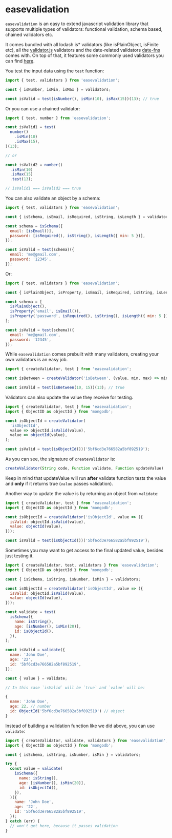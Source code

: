 # easevalidation

`easevalidation` is an easy to extend javascript validation library that supports multiple types of validators:
functional validation, schema based, chained validators etc.

It comes bundled with all lodash is\* validators (like isPlainObject, isFinite etc), all the [validator.js](https://github.com/chriso/validator.js) validators
and the date-related validators [date-fns](https://date-fns.org/) comes with.
On top of that, it features some commonly used validators you can find [here](https://github.com/viczam/easevalidation/tree/master/src/validators).

You test the input data using the `test` function:

```js
import { test, validators } from 'easevalidation';

const { isNumber, isMin, isMax } = validators;

const isValid = test(isNumber(), isMin(10), isMax(15))(13); // true
```

Or you can use a chained validator:

```js
import { test, number } from 'easevalidation';

const isValid1 = test(
  number()
    .isMin(10)
    .isMax(15),
)(13);

// or

const isValid2 = number()
  .isMin(10)
  .isMax(15)
  .test(13);

// isValid1 === isValid2 === true
```

You can also validate an object by a schema:

```js
import { test, validators } from 'easevalidation';

const { isSchema, isEmail, isRequired, isString, isLength } = validators;

const schema = isSchema({
  email: [isEmail()],
  password: [isRequired(), isString(), isLength({ min: 5 })],
});

const isValid = test(schema)({
  email: 'me@gmail.com',
  password: '12345',
});
```

Or:

```js
import { test, validators } from 'easevalidation';

const { isPlainObject, isProperty, isEmail, isRequired, isString, isLength } = validators;

const schema = [
  isPlainObject(),
  isProperty('email', isEmail()),
  isProperty('password', isRequired(), isString(), isLength({ min: 5 })),
];

const isValid = test(schema)({
  email: 'me@gmail.com',
  password: '12345',
});
```

While `easevalidation` comes prebuilt with many validators, creating your own validators is an easy job.

```js
import { createValidator, test } from 'easevalidation';

const isBetween = createValidator('isBetween', (value, min, max) => min <= value && value <= max);

const isValid = test(isBetween(10, 15))(13); // true
```

Validators can also update the value they receive for testing.

```js
import { createValidator, test } from 'easevalidation';
import { ObjectID as objectId } from 'mongodb';

const isObjectId = createValidator(
  'isObjectId',
  value => objectId.isValid(value),
  value => objectId(value),
);

const isValid = test(isObjectId())('5bf6cd3e766582a5bf892519');
```

As you can see, the signature of `createValidator` is:

```js
createValidator(String code, Function validate, Function updateValue)
```

Keep in mind that updateValue will run **after** validate function tests the value and **only** if it returns true (`value` passes validation).

Another way to update the value is by returning an object from `validate`:

```js
import { createValidator, test } from 'easevalidation';
import { ObjectID as objectId } from 'mongodb';

const isObjectId = createValidator('isObjectId', value => ({
  isValid: objectId.isValid(value),
  value: objectId(value),
}));

const isValid = test(isObjectId())('5bf6cd3e766582a5bf892519');
```

Sometimes you may want to get access to the final updated value, besides just testing it.

```js
import { createValidator, test, validators } from 'easevalidation';
import { ObjectID as objectId } from 'mongodb';

const { isSchema, isString, isNumber, isMin } = validators;

const isObjectId = createValidator('isObjectId', value => ({
  isValid: objectId.isValid(value),
  value: objectId(value),
}));

const validate = test(
  isSchema({
    name: isString(),
    age: [isNumber(), isMin(20)],
    id: isObjectId(),
  }),
);

const isValid = validate({
  name: 'John Doe',
  age: '22',
  id: '5bf6cd3e766582a5bf892519',
});

const { value } = validate;

// In this case `isValid` will be `true` and `value` will be:

{
  name: 'John Doe',
  age: 22, // number
  id: ObjectId('5bf6cd3e766582a5bf892519') // object
}
```

Instead of building a validation function like we did above, you can use `validate`:

```js
import { createValidator, validate, validators } from 'easevalidation';
import { ObjectID as objectId } from 'mongodb';

const { isSchema, isString, isNumber, isMin } = validators;

try {
  const value = validate(
    isSchema({
      name: isString(),
      age: [isNumber(), isMin(20)],
      id: isObjectId(),
    }),
  )({
    name: 'John Doe',
    age: '22',
    id: '5bf6cd3e766582a5bf892519',
  });
} catch (err) {
  // won't get here, because it passes validation
}
```

